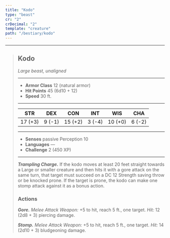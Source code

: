 ```yaml
---
title: "Kodo"
type: "beast"
cr: "2"
crDecimal: "2"
template: "creature"
path: "/bestiary/kodo"
---
```


___
>
> ## Kodo
>*Large beast, unaligned*
> ___
>
> - **Armor Class** 12 (natural armor)
> - **Hit Points** 45 (6d10 + 12)
> - **Speed** 30 ft.
>___
>
>|STR|DEX|CON|INT|WIS|CHA|
>|:---:|:---:|:---:|:---:|:---:|:---:|
>|17 (+3)|9 (-1)|15 (+2)|3 (-4)|10 (+0)|6 (-2)|
>___
>
> - **Senses** passive Perception 10
> - **Languages** —
> - **Challenge** 2 (450 XP)
> ___
>
> ***Trampling Charge.*** If the kodo moves at least 20 feet straight towards a Large or smaller creature and then hits it with a gore attack on the same turn, that target must succeed on a DC 12 Strength saving throw or be knocked prone. If the target is prone, the kodo can make one stomp attack against it as a bonus action.
>
> ### Actions
> ***Gore.*** *Melee Attack Weapon:* +5 to hit, reach 5 ft., one target. *Hit:* 12 (2d8 + 3) piercing damage.
>
> ***Stomp.*** *Melee Attack Weapon:* +5 to hit, reach 5 ft., one target. *Hit:* 14 (2d10 + 3) bludgeoning damage.
